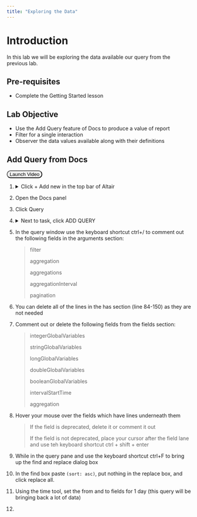 ```yaml
---
title: "Exploring the Data"
---
```


<style>button{border-radius:30px;}button:hover{background: #2196F3;color:white;}</style>

# Introduction
In this lab we will be exploring the data available our query from the previous lab.

## Pre-requisites
- Complete the Getting Started lesson 

## Lab Objective
- Use the Add Query feature of Docs to produce a value of report
- Filter for a single interaction
- Observer the data values available along with their definitions 
  
## Add Query from Docs
<button onclick="vidPop('d2c7b761-9291-40ec-b76f-3cb25c657c83')">Launch Video</button> 

1.  <details><summary>Click + Add new in the top bar of Altair </summary>
         <img src="https://webexcc-sa.github.io/tools/gql/images/addNew.png"/>
         </details> 
2.  Open the Docs panel
3.  Click Query
4.  <details><summary>Next to task, click ADD QUERY</summary>
    <img style="width:75%" src="https://webexcc-sa.github.io/tools/gql/images/addTaskQuery.gif"/></details>
5. In the query window use the keyboard shortcut ctrl+/ to comment out the following fields in the arguments section:
   > filter
   >
   > aggregation
   >
   > aggregations
   >
   > aggregationInterval
   >
   > pagination
6. You can delete all of the lines in the has section (line 84-150) as they are not needed
7. Comment out or delete the following fields from the fields section:
   > integerGlobalVariables
   >
   > stringGlobalVariables
   >
   > longGlobalVariables
   >
   > doubleGlobalVariables
   >
   > booleanGlobalVariables
   > 
   > intervalStartTime
   >
   > aggregation

8. Hover your mouse over the fields which have lines underneath them
   > If the field is deprecated, delete it or comment it out 
   >
   > If the field is not deprecated, place your cursor after the field lane and use teh keyboard shortcut ctrl + shift + enter
   >  
9. While in the query pane and use the keyboard shortcut ctrl+F to bring up the find and replace dialog box
10. In the find box paste `(sort: asc)`, put nothing in the replace box, and click replace all.
11. Using the time tool, set the from and to fields for 1 day (this query will be bringing back a lot of data)
12. 





<!-- ---

### testing section

<button onclick="vidPop('d2c7b761-9291-40ec-b76f-3cb25c657c83')">Launch Video</button>

<button onclick="vidPop('483abf7f-d623-49fe-a1f6-ea2fcb082763')">Launch Video 2</button> -->